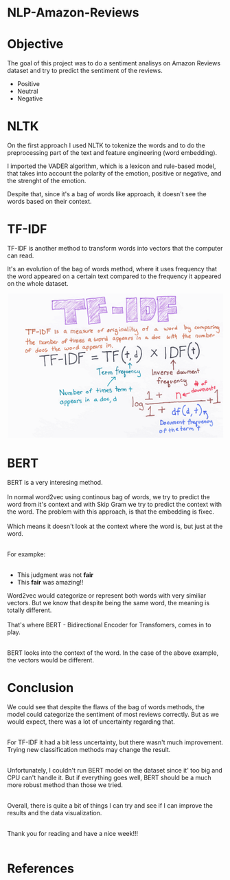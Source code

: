 # NLP-Amazon-Reviews

<h1> Objective </h1>
<p>

The goal of this project was to do a sentiment analisys on Amazon Reviews dataset and try to predict the sentiment of the reviews.

<ul>

<li>Positive </li>
<li>Neutral </li>
<li>Negative </li>
</ul>

</p>
<h1> NLTK </h1>
<p>

On the first approach I used NLTK to tokenize the words and to do the preprocessing part of the text and feature engineering (word embedding).

I imported the VADER algorithm, which is a lexicon and rule-based model, that takes into account the polarity of the emotion, positive or negative, and the strenght of the emotion.

Despite that, since it's a bag of words like approach, it doesn't see the words based on their context.

</p>
<h1> TF-IDF </h1>

<p>
TF-IDF is another method to transform words into vectors that the computer can read.

It's an evolution of the bag of words method, where it uses frequency that the word appeared on a certain text compared to the frequency it appeared on the whole dataset.

![TF-IDF FORMULA](/assets/tfidf.png)

</p>

<h1> BERT </h1>

<p>

BERT is a very interesing method. <br><br>
 In normal word2vec using continous bag of words, we try to predict the word from it's context and with Skip Gram we try to predict the context with the word. The problem with this approach, is that the embedding is fixec. <br><br>
  Which means it doesn't look at the context where the word is, but just at the word. <br><br>
  
  For exampke: <br><br>
  
 <ul>
   <li> This judgment was not <b>fair</b></li>
   <li> This <b>fair</b> was amazing!!</li>
 </ul>

  
  Word2vec would categorize or represent both words with very similiar vectors. But we know that despite being the same word, the meaning is totally different.<br><br>
  That's where BERT - Bidirectional Encoder for Transfomers, comes in to play.<br><br>
     
  BERT looks into the context of the word. In the case of the above example, the vectors would be different.
</p>

<h1> Conclusion </h1>

We could see that despite the flaws of the bag of words methods, the model could categorize the sentiment of most reviews correctly. But as we would expect, there was a lot of uncertainty regarding that. <br><br>

For TF-IDF it had a bit less uncertainty, but there wasn't much improvement. Trying new classification methods may change the result. <br><br>

Unfortunately, I couldn't run BERT model on the dataset since it' too big and CPU can't handle it. But if everything goes well, BERT should be a much more robust method than those we tried. <br><br>

Overall, there is quite a bit of things I can try and see if I can improve the results and the data visualization. <br><br>

Thank you for reading and have a nice week!!! <br><br>

<h1> References</h1>

<p>
  
</p>
